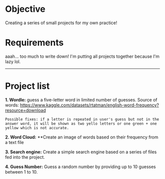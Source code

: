 # Objective
Creating a series of small projects for my own practice!

# Requirements
aaah... too much to write down! I'm putting all projects together because I'm lazy lol.

***
# Project list
**1. Wordle:**
guess a five-letter word in limited number of guesses.
Source of words: https://www.kaggle.com/datasets/rtatman/english-word-frequency?resource=download

    Possible fixes: if a letter is repeated in user's guess but not in the answer word, it will be shown as two yello letters or one green + one yellow which is not accurate. 

**2. Word Cloud:**
**Create an image of words based on their frequency from a text file

**3. Search engine:**
Create a simple search engine based on a series of files fed into the project.

**4. Guess Number:**
Guess a random number by providing up to 10 guesses between 1 to 10.